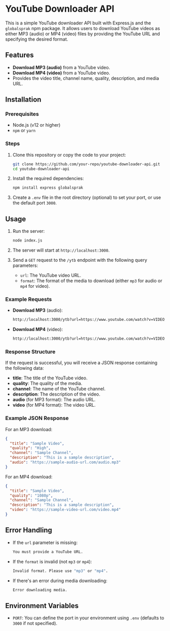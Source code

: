 # YouTube Downloader API

This is a simple YouTube downloader API built with Express.js and the `globalsprak` npm package. It allows users to download YouTube videos as either MP3 (audio) or MP4 (video) files by providing the YouTube URL and specifying the desired format.

## Features

- **Download MP3 (audio)** from a YouTube video.
- **Download MP4 (video)** from a YouTube video.
- Provides the video title, channel name, quality, description, and media URL.

## Installation

### Prerequisites

- Node.js (v12 or higher)
- `npm` or `yarn`

### Steps

1. Clone this repository or copy the code to your project:
   ```bash
   git clone https://github.com/your-repo/youtube-downloader-api.git
   cd youtube-downloader-api
   ```

2. Install the required dependencies:
   ```bash
   npm install express globalsprak
   ```

3. Create a `.env` file in the root directory (optional) to set your port, or use the default port `3000`.

## Usage

1. Run the server:
   ```bash
   node index.js
   ```

2. The server will start at `http://localhost:3000`.

3. Send a `GET` request to the `/ytb` endpoint with the following query parameters:
   - `url`: The YouTube video URL.
   - `format`: The format of the media to download (either `mp3` for audio or `mp4` for video).

### Example Requests

- **Download MP3** (audio):
  ```bash
  http://localhost:3000/ytb?url=https://www.youtube.com/watch?v=VIDEO_ID&format=mp3
  ```

- **Download MP4** (video):
  ```bash
  http://localhost:3000/ytb?url=https://www.youtube.com/watch?v=VIDEO_ID&format=mp4
  ```

### Response Structure

If the request is successful, you will receive a JSON response containing the following data:

- **title**: The title of the YouTube video.
- **quality**: The quality of the media.
- **channel**: The name of the YouTube channel.
- **description**: The description of the video.
- **audio** (for MP3 format): The audio URL.
- **video** (for MP4 format): The video URL.

### Example JSON Response

For an MP3 download:

```json
{
  "title": "Sample Video",
  "quality": "High",
  "channel": "Sample Channel",
  "description": "This is a sample description",
  "audio": "https://sample-audio-url.com/audio.mp3"
}
```

For an MP4 download:

```json
{
  "title": "Sample Video",
  "quality": "1080p",
  "channel": "Sample Channel",
  "description": "This is a sample description",
  "video": "https://sample-video-url.com/video.mp4"
}
```

## Error Handling

- If the `url` parameter is missing:
  ```bash
  You must provide a YouTube URL.
  ```

- If the `format` is invalid (not `mp3` or `mp4`):
  ```bash
  Invalid format. Please use "mp3" or "mp4".
  ```

- If there's an error during media downloading:
  ```bash
  Error downloading media.
  ```

## Environment Variables

- `PORT`: You can define the port in your environment using `.env` (defaults to `3000` if not specified).

